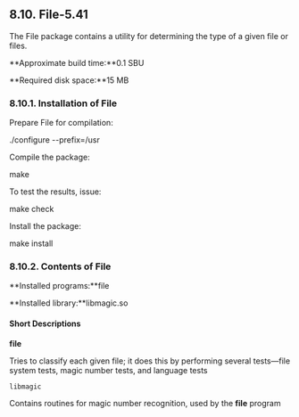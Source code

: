 ## 8.10. File-5.41

The File package contains a utility for determining the type of a given file or files.

**Approximate build time:**0.1 SBU

**Required disk space:**15 MB

### 8.10.1. Installation of File

Prepare File for compilation:

./configure --prefix=/usr

Compile the package:

make

To test the results, issue:

make check

Install the package:

make install

### 8.10.2. Contents of File

**Installed programs:**file

**Installed library:**libmagic.so

#### Short Descriptions

**file**

Tries to classify each given file; it does this by performing several tests—file system tests, magic number tests, and language tests

`libmagic`

Contains routines for magic number recognition, used by the **file** program